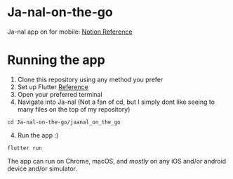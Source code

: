 # Ja-nal-on-the-go
Ja-nal app on for mobile: 
[Notion Reference](https://www.notion.so/Ja-nal-Your-Daily-Journaling-Companion-128c90ab50dd80858f31f854d789f23b)


# Running the app
1. Clone this repository using any method you prefer
2. Set up Flutter [Reference](https://docs.flutter.dev/get-started/install)
3. Open your preferred terminal
4. Navigate into Ja-nal (Not a fan of cd, but I simply dont like seeing to many files on the top of my repository)
```
cd Ja-nal-on-the-go/jaanal_on_the_go
```
4. Run the app :)
```
flutter run
```
The app can run on Chrome, macOS, and _mostly_ on any iOS and/or android device and/or simulator.
